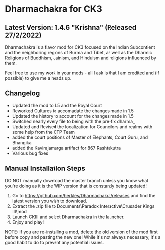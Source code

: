 # Dharmachakra for CK3

## Latest Version: 1.4.6 "Krishna" (Released 27/2/2022)

Dharmachakra is a flavor mod for CK3 focused on the Indian Subcontient and the neighboring regions of Burma and Tibet, as well as the Dharmic Religions of Buddhism, Jainism, and Hinduism and religions influenced by them.

Feel free to use my work in your mods - all I ask is that I am credited and (if possible) to give me a heads up.

## Changelog

- Updated the mod to 1.5 and the Royal Court
- Reworked Cultures to accomadate the changes made in 1.5
- Updated the history to account for the changes made in 1.5
- Switched nearly every file to being with the pre-fix dharma_
- Updated and Revised the localization for Councilors and realms with some help from the CTP Team
- added the court positions of Master of Elephants, Court Guru, and Bhangika
- added the Kavirajamarga artifact for 867 Rashtakutra
- Various bug fixes


## Manual Installation Steps

DO NOT manually download the master branch unless you know what you're doing as it is the WIP version that is constantly being updated!

1. Go to <https://github.com/herkles/Dharmachakra/releases> and find the latest version you wish to download.
2. Extract the .zip file to Documents\Paradox Interactive\Crusader Kings III\mod
3. Launch CKIII and select Dharmachakra in the launcher.
4. Enjoy and play!

NOTE: If you are re-installing a mod, delete the old version of the mod first before copy and pasting the new one! While it's not always necessary, it's a good habit to do to prevent any potential issues.
